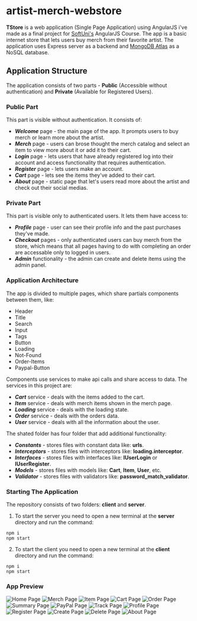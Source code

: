 # artist-merch-webstore

**TStore** is a web application (Single Page Application) using AngularJS i've made as a final project for [SoftUni's](https://softuni.bg/) AngularJS Course. The app is a basic internet store that lets users buy merch from their favorite artist. The application uses Express server as a backend and [MongoDB Atlas](https://www.mongodb.com/atlas/database) as a NoSQL database.

## Application Structure
The application consists of two parts - **Public** (Accessible without authentication) and **Private** (Available for Registered Users).

 ### Public Part

 This part is visible without authentication. It consists of: 
 - ***Welcome*** page - the main page of the app. It  prompts users to buy merch or learn more about the artist.
 - ***Merch*** page - users can brose thought the merch catalog and select an item to view more about it or add it to their cart.
 - ***Login*** page - lets users that have already registered log into their account and access functionality that requires authentication.
 - ***Register*** page - lets users make an account.
 - ***Cart*** page - lets see the items they've added to their cart.
 - ***About*** page - static page that let's users read more about the artist and check out their social medias.

 ### Private Part
 This part is visible only to authenticated users. It lets them have access to:
 - ***Profile*** page - user can see their profile info and the past purchases they've made.
 - ***Checkout*** pages - only authenticated users can buy merch from the store, which means that all pages having to do with completing an order are accessable only to logged in users.
  - ***Admin*** functionality - the admin can create and delete items using the admin panel.
  
 ### Application Architecture
The app is divided to multiple pages, which share partials components between them, like:
- Header
- Title
- Search
- Input
- Tags
- Button
- Loading
- Not-Found
- Order-Items
- Paypal-Button

Components use services to make api calls and share access to data. The services in this project are:
 - ***Cart*** service - deals with the items added to the cart.
 - ***Item*** service - deals with merch items shown in the merch page.
 - ***Loading*** service - deals with the loading state.
 - ***Order*** service - deals with the orders data.
 - ***User*** service - deals with all the information about the user.

 The shated folder has four folder that add additional functionality:
 - ***Constants*** - stores files with constant data like: **urls**.
 - ***Interceptors*** - stores files with interceptors like: **loading.interceptor**.
 - ***Interfaces*** - stores files with interfaces like: **IUserLogin** or **IUserRegister**.
 - ***Models*** - stores files with models like: **Cart**, **Item**, **User**, etc.
 - ***Validator*** - stores files with validators like: **password_match_validator**.

 ### Starting The Application
 The repository consists of two folders: **client** and **server**.

1. To start the server you need to open a new terminal at the **server** directory and run the command:

```console
npm i
npm start
```

2. To start the client you need to open a new terminal at the **client** directory and run the command:

```console
npm i
npm start
```

### App Preview
![Home Page](https://drive.google.com/uc?export=view&id=16aEKgD2y4GMa8OzQpj4p_G2OlMl_bher)
![Merch Page](https://drive.google.com/uc?export=view&id=1EBGmXGipGBWJi0Wx6P8ItXxYnOIcPo5m)
![Item Page](https://drive.google.com/uc?export=view&id=1NZg8_t90Z79ccd0-OT6lUuL94zK6XJUd)
![Cart Page](https://drive.google.com/uc?export=view&id=1uUGQXZvHxXNOxy8lAWnKo7HYZBxoMJwt)
![Order Page](https://drive.google.com/uc?export=view&id=1cFstTG-9Ew_th9ZZP4QknsCgApbazNZD)
![Summary Page](https://drive.google.com/uc?export=view&id=1sZ-2t9E2PH6iJHNbq38t-zOziYuc_MgW)
![PayPal Page](https://drive.google.com/uc?export=view&id=14tKbCFK4E2yeLCG2Rv1tnkDy2c251Azw)
![Track Page](https://drive.google.com/uc?export=view&id=1tpiopdBSFm35M95CaV58FlUcdJyipaGG)
![Profile Page](https://drive.google.com/uc?export=view&id=1zix2d5gNnSkgCd-b6KhnmslVZbsuQdYx)
![Register Page](https://drive.google.com/uc?export=view&id=1s5jYFr-Fh5776uVcFcBKBEqEVAafogxc)
![Create Page](https://drive.google.com/uc?export=view&id=1PD2gnguoUdbBgqohVri0VsdEek3SaR5u)
![Delete Page](https://drive.google.com/uc?export=view&id=1v20JjouOH4_D0_H9EiPuTYddnKb6lnlA)
![About Page](https://drive.google.com/uc?export=view&id=1ALSM2KJrXsuLs4tNvzq6_3cJ0ebZt_pO)